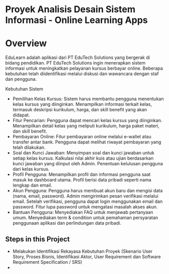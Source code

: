 # Proyek Analisis Desain Sistem Informasi - Online Learning Apps

# Overview
EduLearn adalah aplikasi dari PT EduTech Solutions yang bergerak di bidang pendidikan. PT EduTech Solutions ingin menerapkan sistem informasi untuk meningkatkan pelayanan kursus berbayar online. Beberapa kebutuhan telah diidentifikasi melalui diskusi dan wawancara dengan staf dan pengguna.

Kebutuhan Sistem
- Pemilihan Kelas Kursus: Sistem harus membantu pengguna menentukan kelas kursus yang diinginkan.
Menampilkan informasi terkait kelas, termasuk deskripsi kurikulum, harga, dan skill benefit yang akan didapat.
- Fitur Pencarian:
Pengguna dapat mencari kelas kursus yang diinginkan.
Menampilkan detail kelas yang meliputi kurikulum, harga paket materi, dan skill benefit.
- Pembayaran Online:
Fitur pembayaran online melalui e-wallet atau transfer antar bank.
Pengguna dapat melihat riwayat pembayaran yang telah dilakukan.
- Soal dan Kunci Jawaban:
Menyimpan soal dan kunci jawaban untuk setiap kelas kursus.
Kalkulasi nilai akhir kuis atau ujian berdasarkan kunci jawaban yang diinput oleh Admin.
Penentuan kelulusan pengguna dari kelas kursus.
- Profil Pengguna:
Menampilkan profil dan informasi pengguna saat masuk ke dashboard utama.
Profil berisi data pribadi seperti nama lengkap dan email.
- Akun Pengguna:
Pengguna harus membuat akun baru dan mengisi data (nama, email, password).
Admin mengirimkan pesan verifikasi melalui email.
Setelah verifikasi, pengguna dapat login menggunakan email dan password.
Fitur lupa password untuk mengatasi masalah akses akun.
- Bantuan Pengguna:
Menyediakan FAQ untuk menjawab pertanyaan umum.
Menyediakan term & condition untuk pemahaman persyaratan penggunaan aplikasi dan perlindungan data pribadi.

## Steps in this Project
- Melakukan Identifikasi Rekayasa Kebutuhan Proyek (Skenario User Story, Proses Bisnis, Identifikasi Aktor,
User Requirement dan Software Requirement Specification / SRS)
- 
